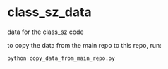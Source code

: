 # class_sz_data
data for the class_sz code 


to copy the data from the main repo to this repo, run:

```
python copy_data_from_main_repo.py
```